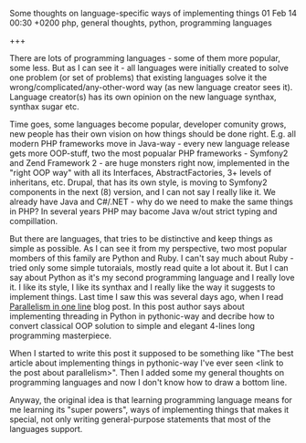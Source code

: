 Some thoughts on language-specific ways of implementing things
01 Feb 14 00:30 +0200
php, general thoughts, python, programming languages

+++

There are lots of programming languages - some of them more popular, some less. But as I can see it - all languages were initially created to solve one problem (or set of problems) that existing languages solve it the wrong/complicated/any-other-word way (as new language creator sees it). Language creator(s) has its own opinion on the new language synthax, synthax sugar etc.

Time goes, some languages become popular, developer comunity grows, new people has their own vision on how things should be done right. E.g. all modern PHP frameworks move in Java-way - every new language release gets more OOP-stuff, two the most popualar PHP frameworks - Symfony2 and Zend Framework 2 - are huge monsters right now, implemented in the "right OOP way" with all its Interfaces, AbstractFactories, 3+ levels of inheritans, etc. Drupal, that has its own style, is moving to Symfony2 components in the next (8) version, and I can not say I really like it. We already have Java and C#/.NET - why do we need to make the same things in PHP? In several years PHP may bacome Java w/out strict typing and compillation.

But there are languages, that tries to be distinctive and keep things as simple as possible. As I can see it from my perspective, two most popular mombers of this family are Python and Ruby. I can't say much about Ruby - tried only some simple tutoraials, mostly read quite a lot about it. But I can say about Python as it's my second programming language and I really love it. I like its style, I like its synthax and I really like the way it suggests to implement things. Last time I saw this was several days ago, when I read [Parallelism in one line](https://medium.com/p/40e9b2b36148) blog post. In this post author says about implementing threading in Python in pythonic-way and decribe how to convert classical OOP solution to simple and elegant 4-lines long programming masterpiece.

When I started to write this post it supposed to be something like "The best article about implementing things in pythonic-way I've ever seen &lt;link to the post about parallelism&gt;". Then I added some my general thoughts on programming languages and now I don't know how to draw a bottom line.

Anyway, the original idea is that learning programming language means for me learning its "super powers", ways of implementing things that makes it special, not only writing general-purpose statements that most of the languages support.
